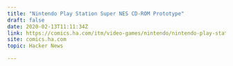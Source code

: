 ```yaml
---
title: "Nintendo Play Station Super NES CD-ROM Prototype"
draft: false
date: 2020-02-13T11:11:34Z
link: https://comics.ha.com/itm/video-games/nintendo/nintendo-play-station-super-nes-cd-rom-prototype-sony-and-nintendo-c-1992/a/7224-93060.s?ic4=GalleryView-ShortDescription-071515&utm_medium=RSS&utm_source=hune
site: comics.ha.com
topic: Hacker News  

---
```


